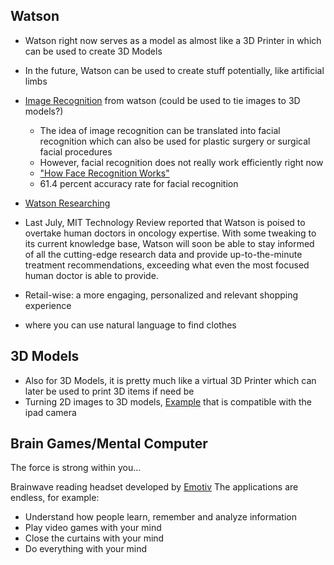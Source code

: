 ## Watson

* Watson right now serves as a model as almost like a 3D Printer in which can be used to create 3D Models
* In the future, Watson can be used to create stuff potentially, like artificial limbs
* [Image Recognition](http://vision.alchemy.ai/?cm_mc_uid=62053925588014545522067&cm_mc_sid_50200000=1459387325) from watson (could be used to tie images to 3D models?)
  * The idea of image recognition can be translated into facial recognition which can also be used for plastic surgery or surgical facial procedures
  * However, facial recognition does not really work efficiently right now
  * ["How Face Recognition Works"](http://electronics.howstuffworks.com/gadgets/high-tech-gadgets/facial-recognition.htm)
  * 61.4 percent accuracy rate for facial recognition

* [Watson Researching](http://www.wired.com/insights/2015/02/what-can-watson-do-for-your-company/)
* Last July, MIT Technology Review reported that Watson is poised to overtake human doctors in oncology expertise. With some tweaking to its current knowledge base, Watson will soon be able to stay informed of all the cutting-edge research data and provide up-to-the-minute treatment recommendations, exceeding what even the most focused human doctor is able to provide.
*  Retail-wise: a more engaging, personalized and relevant shopping experience
  * where you can use natural language to find clothes

## 3D Models
* Also for 3D Models, it is pretty much like a virtual 3D Printer which can later be used to print 3D items if need be
* Turning 2D images to 3D models, [Example](https://www.youtube.com/watch?v=w4aMQQv2Zvk&ebc=ANyPxKrxupzqXzE-hGcRvAHsePz07aESFj3HxrvLEDz46ooYDdWO5AvYvfC6am_N3WXicfoYFQcY) that is compatible with the ipad camera

## Brain Games/Mental Computer
The force is strong within you... 

Brainwave reading headset developed by [Emotiv](https://emotiv.com/)
The applications are endless, for example:
* Understand how people learn, remember and analyze information
* Play video games with your mind
* Close the curtains with your mind
* Do everything with your mind
